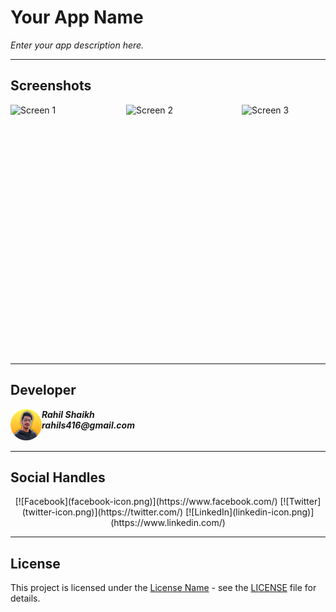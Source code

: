 # Your App Name

*Enter your app description here.*

---

## Screenshots

<div style="display: flex; flex-direction: row;">
    <img src="images/Screen1.png" alt="Screen 1" width="185" height="400">
    <img src="images/Screen2.png" alt="Screen 2" width="185" height="400">
    <img src="images/Screen3.png" alt="Screen 3" width="185" height="400">
</div>

---

## Developer

<div style="display: flex; flex-direction: row;">
    <div><img src="ReadMeFileData/profile-icon.png" alt="Developer Image" width= 50px height= 50px border-radius= 50% margin-right= 10px></div>
    <div>
        <b><i>Rahil Shaikh</i></b><br>
        <b><i>rahils416@gmail.com</i></b>
    </div>
</div>

---

## Social Handles

<p align="center">
  [![Facebook](facebook-icon.png)](https://www.facebook.com/)
  [![Twitter](twitter-icon.png)](https://twitter.com/)
  [![LinkedIn](linkedin-icon.png)](https://www.linkedin.com/)
</p>

---

## License

This project is licensed under the [License Name](LICENSE) - see the [LICENSE](LICENSE) file for details.
